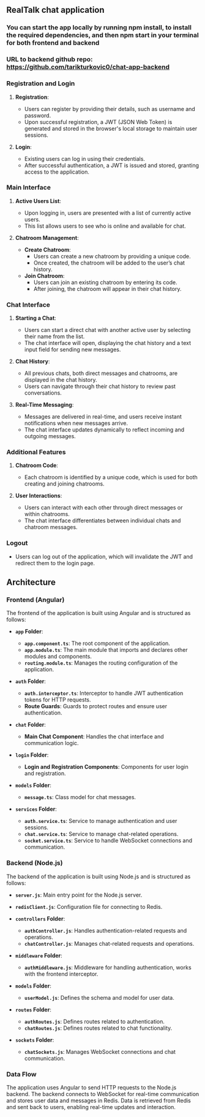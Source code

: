 ## RealTalk chat application

### You can start the app locally by running npm install, to install the required dependencies, and then npm start in your terminal for both frontend and backend

### URL to backend github repo: https://github.com/tarikturkovic0/chat-app-backend

### Registration and Login

1. **Registration**:
   - Users can register by providing their details, such as username and password.
   - Upon successful registration, a JWT (JSON Web Token) is generated and stored in the browser's local storage to maintain user sessions.

2. **Login**:
   - Existing users can log in using their credentials.
   - After successful authentication, a JWT is issued and stored, granting access to the application.

### Main Interface

1. **Active Users List**:
   - Upon logging in, users are presented with a list of currently active users.
   - This list allows users to see who is online and available for chat.

2. **Chatroom Management**:
   - **Create Chatroom**:
     - Users can create a new chatroom by providing a unique code.
     - Once created, the chatroom will be added to the user’s chat history.
   - **Join Chatroom**:
     - Users can join an existing chatroom by entering its code.
     - After joining, the chatroom will appear in their chat history.

### Chat Interface

1. **Starting a Chat**:
   - Users can start a direct chat with another active user by selecting their name from the list.
   - The chat interface will open, displaying the chat history and a text input field for sending new messages.

2. **Chat History**:
   - All previous chats, both direct messages and chatrooms, are displayed in the chat history.
   - Users can navigate through their chat history to review past conversations.

3. **Real-Time Messaging**:
   - Messages are delivered in real-time, and users receive instant notifications when new messages arrive.
   - The chat interface updates dynamically to reflect incoming and outgoing messages.

### Additional Features

1. **Chatroom Code**:
   - Each chatroom is identified by a unique code, which is used for both creating and joining chatrooms.

2. **User Interactions**:
   - Users can interact with each other through direct messages or within chatrooms.
   - The chat interface differentiates between individual chats and chatroom messages.

### Logout

- Users can log out of the application, which will invalidate the JWT and redirect them to the login page.


## Architecture

### Frontend (Angular)

The frontend of the application is built using Angular and is structured as follows:

- **`app` Folder**:
  - **`app.component.ts`**: The root component of the application.
  - **`app.module.ts`**: The main module that imports and declares other modules and components.
  - **`routing.module.ts`**: Manages the routing configuration of the application.

- **`auth` Folder**:
  - **`auth.interceptor.ts`**: Interceptor to handle JWT authentication tokens for HTTP requests.
  - **Route Guards**: Guards to protect routes and ensure user authentication.

- **`chat` Folder**:
  - **Main Chat Component**: Handles the chat interface and communication logic.

- **`login` Folder**:
  - **Login and Registration Components**: Components for user login and registration.

- **`models` Folder**:
  - **`message.ts`**: Class model for chat messages.

- **`services` Folder**:
  - **`auth.service.ts`**: Service to manage authentication and user sessions.
  - **`chat.service.ts`**: Service to manage chat-related operations.
  - **`socket.service.ts`**: Service to handle WebSocket connections and communication.

### Backend (Node.js)

The backend of the application is built using Node.js and is structured as follows:

- **`server.js`**: Main entry point for the Node.js server.

- **`redisClient.js`**: Configuration file for connecting to Redis.

- **`controllers` Folder**:
  - **`authController.js`**: Handles authentication-related requests and operations.
  - **`chatController.js`**: Manages chat-related requests and operations.

- **`middleware` Folder**:
  - **`authMiddleware.js`**: Middleware for handling authentication, works with the frontend interceptor.

- **`models` Folder**:
  - **`userModel.js`**: Defines the schema and model for user data.

- **`routes` Folder**:
  - **`authRoutes.js`**: Defines routes related to authentication.
  - **`chatRoutes.js`**: Defines routes related to chat functionality.

- **`sockets` Folder**:
  - **`chatSockets.js`**: Manages WebSocket connections and chat communication.

### Data Flow

The application uses Angular to send HTTP requests to the Node.js backend. The backend connects to WebSocket for real-time communication and stores user data and messages in Redis. Data is retrieved from Redis and sent back to users, enabling real-time updates and interaction.
